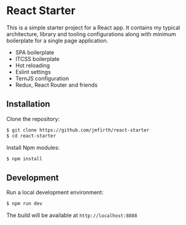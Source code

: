 # React Starter

This is a simple starter project for a React app.  It contains my typical architecture, library and tooling configurations along with minimum boilerplate for a single page application.

* SPA boilerplate
* ITCSS boilerplate
* Hot reloading
* Eslint settings
* TernJS configuration
* Redux, React Router and friends


## Installation

Clone the repository:

```sh
$ git clone https://github.com/jmfirth/react-starter
$ cd react-starter
```

Install Npm modules:

```sh
$ npm install
```


## Development

Run a local development environment:

```sh
$ npm run dev
```

The build will be available at `http://localhost:8888`
